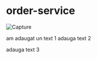 # order-service

![Capture](https://user-images.githubusercontent.com/25712816/92306201-ef826380-efaa-11ea-9704-5304319e0517.PNG)

am adaugat un text 1
adauga text 2

adauga text 3